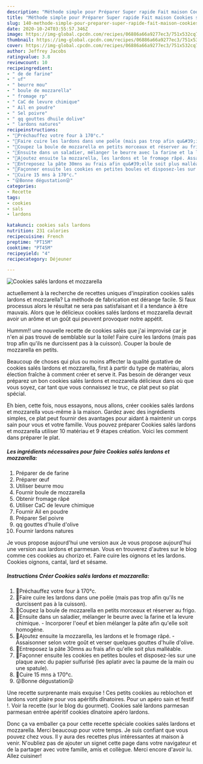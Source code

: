 ```yaml
---
description: "Méthode simple pour Préparer Super rapide Fait maison Cookies salés lardons et mozzarella"
title: "Méthode simple pour Préparer Super rapide Fait maison Cookies salés lardons et mozzarella"
slug: 140-methode-simple-pour-preparer-super-rapide-fait-maison-cookies-sales-lardons-et-mozzarella
date: 2020-10-24T03:55:57.346Z
image: https://img-global.cpcdn.com/recipes/06886a66a9277ec3/751x532cq70/cookies-sales-lardons-et-mozzarella-photo-principale-de-la-recette.jpg
thumbnail: https://img-global.cpcdn.com/recipes/06886a66a9277ec3/751x532cq70/cookies-sales-lardons-et-mozzarella-photo-principale-de-la-recette.jpg
cover: https://img-global.cpcdn.com/recipes/06886a66a9277ec3/751x532cq70/cookies-sales-lardons-et-mozzarella-photo-principale-de-la-recette.jpg
author: Jeffrey Jacobs
ratingvalue: 3.8
reviewcount: 10
recipeingredient:
- " de de farine"
- " uf"
- " beurre mou"
- " boule de mozzarella"
- " fromage rp"
- " CaC de levure chimique"
- " Ail en poudre"
- " Sel poivre"
- " qq gouttes dhuile dolive"
- " lardons natures"
recipeinstructions:
- "🥓Préchauffez votre four à 170°c."
- "🥓Faire cuire les lardons dans une poêle (mais pas trop afin qu&#39;ils ne durcissent pas à la cuisson)."
- "🥓Coupez la boule de mozzarella en petits morceaux et réserver au frigo."
- "🥓Ensuite dans un saladier, mélanger le beurre avec la farine et la levure chimique. Incorporer l&#39;oeuf et bien mélanger la pâte afin qu&#39;elle soit homogéne."
- "🥓Ajoutez ensuite la mozzarella, les lardons et le fromage râpé. Assaisonner selon votre goût et verser quelques gouttes d&#39;huile d&#39;olive."
- "🥓Entreposez la pâte 30mns au frais afin qu&#39;elle soit plus malléable."
- "🥓Façonner ensuite les cookies en petites boules et disposez-les sur une plaque avec du papier sulfurisé (les aplatir avec la paume de la main ou une spatule)."
- "🥓Cuire 15 mns à 170°c."
- "😜Bonne dégustation😜"
categories:
- Recette
tags:
- cookies
- sals
- lardons

katakunci: cookies sals lardons 
nutrition: 231 calories
recipecuisine: French
preptime: "PT15M"
cooktime: "PT45M"
recipeyield: "4"
recipecategory: Déjeuner

---
```



![Cookies salés lardons et mozzarella](https://img-global.cpcdn.com/recipes/06886a66a9277ec3/751x532cq70/cookies-sales-lardons-et-mozzarella-photo-principale-de-la-recette.jpg)

actuellement à la recherche de recettes uniques d'inspiration cookies salés lardons et mozzarella? La méthode de fabrication est dérange facile. Si faux processus alors le résultat ne sera pas satisfaisant et il a tendance à être mauvais. Alors que le délicieux cookies salés lardons et mozzarella devrait avoir un arôme et un goût qui peuvent provoquer notre appétit.

Hummm!! une nouvelle recette de cookies salés que j&#39;ai improvisé car je n&#39;en ai pas trouvé de semblable sur la toile! Faire cuire les lardons (mais pas trop afin qu&#39;ils ne durcissent pas à la cuisson). Couper la boule de mozzarella en petits.

Beaucoup de choses qui plus ou moins affecter la qualité gustative de cookies salés lardons et mozzarella, first à partir du type de matériau, alors élection fraîche à comment créer et serve it. Pas besoin de déranger veux préparez un bon cookies salés lardons et mozzarella délicieux dans où que vous soyez, car tant que vous connaissez le truc, ce plat peut so plat spécial.


Eh bien, cette fois, nous essayons, nous allons, créer cookies salés lardons et mozzarella vous-même à la maison. Gardez avec des ingrédients simples, ce plat peut fournir des avantages pour aidant à maintenir un corps sain pour vous et votre famille. Vous pouvez préparer Cookies salés lardons et mozzarella utiliser 10 matériau et 9 étapes création. Voici les comment dans préparer le plat.

<!--inarticleads1-->

##### Les ingrédients nécessaires pour faire Cookies salés lardons et mozzarella:

1. Préparer  de de farine
1. Préparer  œuf
1. Utiliser  beurre mou
1. Fournir  boule de mozzarella
1. Obtenir  fromage râpé
1. Utiliser  CaC de levure chimique
1. Fournir  Ail en poudre
1. Préparer  Sel poivre
1.   qq gouttes d&#39;huile d&#39;olive
1. Fournir  lardons natures


Je vous propose aujourd&#39;hui une version aux Je vous propose aujourd&#39;hui une version aux lardons et parmesan. Vous en trouverez d&#39;autres sur le blog comme ces cookies au chorizo et. Faire cuire les oignons et les lardons. Cookies oignons, cantal, lard et sésame. 

<!--inarticleads2-->

##### Instructions Créer Cookies salés lardons et mozzarella:

1. 🥓Préchauffez votre four à 170°c.
1. 🥓Faire cuire les lardons dans une poêle (mais pas trop afin qu&#39;ils ne durcissent pas à la cuisson).
1. 🥓Coupez la boule de mozzarella en petits morceaux et réserver au frigo.
1. 🥓Ensuite dans un saladier, mélanger le beurre avec la farine et la levure chimique. - Incorporer l&#39;oeuf et bien mélanger la pâte afin qu&#39;elle soit homogéne.
1. 🥓Ajoutez ensuite la mozzarella, les lardons et le fromage râpé. - Assaisonner selon votre goût et verser quelques gouttes d&#39;huile d&#39;olive.
1. 🥓Entreposez la pâte 30mns au frais afin qu&#39;elle soit plus malléable.
1. 🥓Façonner ensuite les cookies en petites boules et disposez-les sur une plaque avec du papier sulfurisé (les aplatir avec la paume de la main ou une spatule).
1. 🥓Cuire 15 mns à 170°c.
1. 😜Bonne dégustation😜


Une recette surprenante mais exquise ! Ces petits cookies au reblochon et lardons vont plaire pour vos apéritifs dînatoires. Pour un apéro sain et festif !. Voir la recette (sur le blog du gourmet). Cookies salé lardons parmesan parmesan entrée apéritif cookies dînatoire apéro lardons. 


Donc ça va emballer ça pour cette recette spéciale cookies salés lardons et mozzarella. Merci beaucoup pour votre temps. Je suis confiant que vous pouvez chez vous. Il y aura des recettes plus  intéressantes at maison à venir. N'oubliez pas de ajouter un signet cette page dans votre navigateur et de la partager avec votre famille, amis et collègue. Merci encore d'avoir lu. Allez cuisiner!
